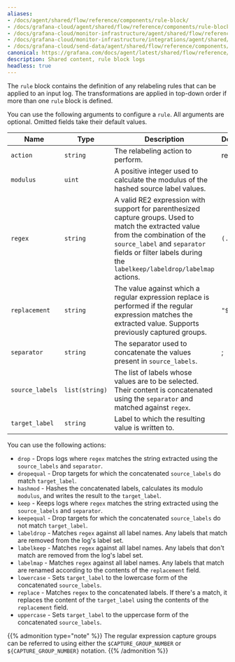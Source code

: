```yaml
---
aliases:
- /docs/agent/shared/flow/reference/components/rule-block/
- /docs/grafana-cloud/agent/shared/flow/reference/components/rule-block-logs/
- /docs/grafana-cloud/monitor-infrastructure/agent/shared/flow/reference/components/rule-block-logs/
- /docs/grafana-cloud/monitor-infrastructure/integrations/agent/shared/flow/reference/components/rule-block-logs/
- /docs/grafana-cloud/send-data/agent/shared/flow/reference/components/rule-block-logs/
canonical: https://grafana.com/docs/agent/latest/shared/flow/reference/components/rule-block-logs/
description: Shared content, rule block logs
headless: true
---
```


The `rule` block contains the definition of any relabeling rules that can be applied to an input log.
The transformations are applied in top-down order if more than one `rule` block is defined.

You can use the following arguments to configure a `rule`.
All arguments are optional. Omitted fields take their default values.

Name            | Type           | Description                                                                                                                          | Default | Required
----------------|----------------|--------------------------------------------------------------------------------------------------------------------------------------|---------|---------
`action`        | `string`       | The relabeling action to perform.                                                                                                    | replace | no
`modulus`       | `uint`         | A positive integer used to calculate the modulus of the hashed source label values.                                                  |         | no
`regex`         | `string`       | A valid RE2 expression with support for parenthesized capture groups. Used to match the extracted value from the combination of the `source_label` and `separator` fields or filter labels during the `labelkeep/labeldrop/labelmap` actions. | `(.*)` | no
`replacement`   | `string`       | The value against which a regular expression replace is performed if the regular expression matches the extracted value. Supports previously captured groups. | `"$1"`      | no
`separator`     | `string`       | The separator used to concatenate the values present in `source_labels`.                                                             | ;       | no
`source_labels` | `list(string)` | The list of labels whose values are to be selected. Their content is concatenated using the `separator` and matched against `regex`. |         | no
`target_label`  | `string`       | Label to which the resulting value is written to.                                                                               |         | no

You can use the following actions:

* `drop`      - Drops logs where `regex` matches the string extracted using the `source_labels` and `separator`.
* `dropequal` - Drop targets for which the concatenated `source_labels` do match `target_label`.
* `hashmod`   - Hashes the concatenated labels, calculates its modulo `modulus`, and writes the result to the `target_label`.
* `keep`      - Keeps logs where `regex` matches the string extracted using the `source_labels` and `separator`.
* `keepequal` - Drop targets for which the concatenated `source_labels` do not match `target_label`.
* `labeldrop` - Matches `regex` against all label names. Any labels that match are removed from the log's label set.
* `labelkeep` - Matches `regex` against all label names. Any labels that don't match are removed from the log's label set.
* `labelmap`  - Matches `regex` against all label names. Any labels that match are renamed according to the contents of the `replacement` field.
* `lowercase` - Sets `target_label` to the lowercase form of the concatenated `source_labels`.
* `replace`   - Matches `regex` to the concatenated labels. If there's a match, it replaces the content of the `target_label` using the contents of the `replacement` field.
* `uppercase` - Sets `target_label` to the uppercase form of the concatenated `source_labels`.

{{% admonition type="note" %}}
The regular expression capture groups can be referred to using either the `$CAPTURE_GROUP_NUMBER` or `${CAPTURE_GROUP_NUMBER}` notation.
{{% /admonition %}}
